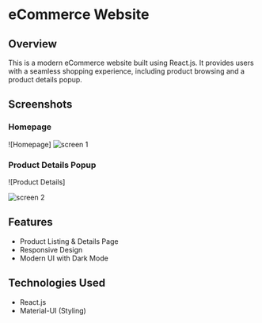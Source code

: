 # eCommerce Website

## Overview
This is a modern eCommerce website built using React.js. It provides users with a seamless shopping experience, including product browsing and a product details popup.

## Screenshots
### Homepage
![Homepage]
![screen 1](https://github.com/user-attachments/assets/70d0c4e8-68cb-4059-9f10-23a1bf89b79e)


### Product Details Popup
![Product Details]

![screen 2](https://github.com/user-attachments/assets/3f472ac8-20ac-4956-a9e9-8d1fad088a7f)


## Features
- Product Listing & Details Page
- Responsive Design
- Modern UI with Dark Mode

## Technologies Used
- React.js
- Material-UI (Styling)

